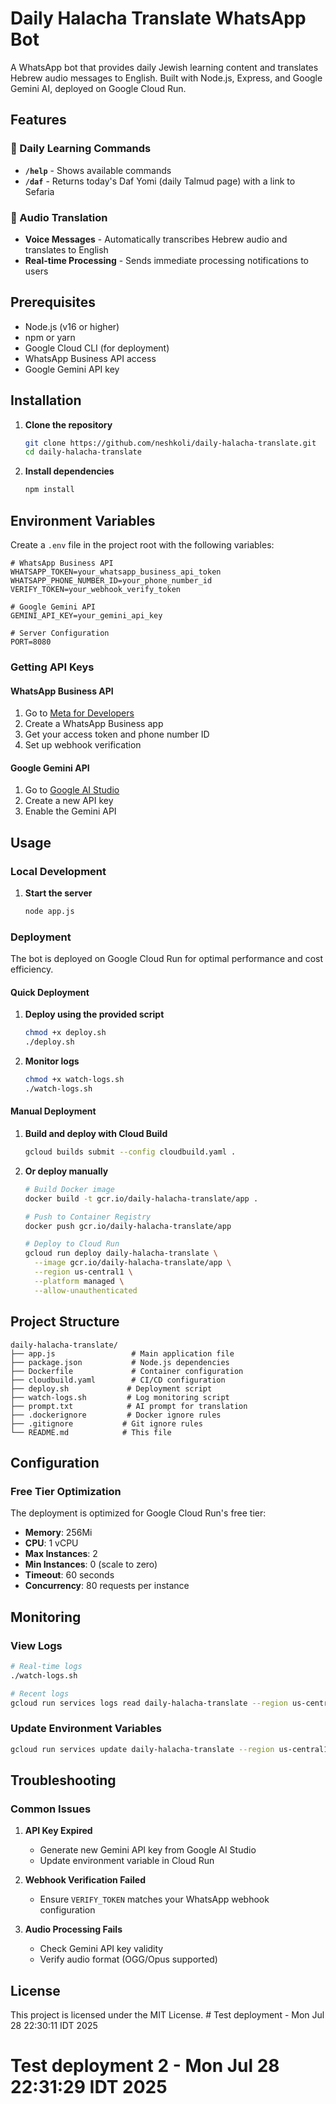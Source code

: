 # Daily Halacha Translate WhatsApp Bot

A WhatsApp bot that provides daily Jewish learning content and translates Hebrew audio messages to English. Built with Node.js, Express, and Google Gemini AI, deployed on Google Cloud Run.

## Features

### 📖 Daily Learning Commands
- **`/help`** - Shows available commands
- **`/daf`** - Returns today's Daf Yomi (daily Talmud page) with a link to Sefaria

### 🎤 Audio Translation
- **Voice Messages** - Automatically transcribes Hebrew audio and translates to English
- **Real-time Processing** - Sends immediate processing notifications to users

## Prerequisites

- Node.js (v16 or higher)
- npm or yarn
- Google Cloud CLI (for deployment)
- WhatsApp Business API access
- Google Gemini API key

## Installation

1. **Clone the repository**
   ```bash
   git clone https://github.com/neshkoli/daily-halacha-translate.git
   cd daily-halacha-translate
   ```

2. **Install dependencies**
   ```bash
   npm install
   ```

## Environment Variables

Create a `.env` file in the project root with the following variables:

```env
# WhatsApp Business API
WHATSAPP_TOKEN=your_whatsapp_business_api_token
WHATSAPP_PHONE_NUMBER_ID=your_phone_number_id
VERIFY_TOKEN=your_webhook_verify_token

# Google Gemini API
GEMINI_API_KEY=your_gemini_api_key

# Server Configuration
PORT=8080
```

### Getting API Keys

#### WhatsApp Business API
1. Go to [Meta for Developers](https://developers.facebook.com/)
2. Create a WhatsApp Business app
3. Get your access token and phone number ID
4. Set up webhook verification

#### Google Gemini API
1. Go to [Google AI Studio](https://aistudio.google.com/app/apikey)
2. Create a new API key
3. Enable the Gemini API

## Usage

### Local Development

1. **Start the server**
   ```bash
   node app.js
   ```

### Deployment

The bot is deployed on Google Cloud Run for optimal performance and cost efficiency.

#### Quick Deployment

1. **Deploy using the provided script**
   ```bash
   chmod +x deploy.sh
   ./deploy.sh
   ```

2. **Monitor logs**
   ```bash
   chmod +x watch-logs.sh
   ./watch-logs.sh
   ```

#### Manual Deployment

1. **Build and deploy with Cloud Build**
   ```bash
   gcloud builds submit --config cloudbuild.yaml .
   ```

2. **Or deploy manually**
   ```bash
   # Build Docker image
   docker build -t gcr.io/daily-halacha-translate/app .
   
   # Push to Container Registry
   docker push gcr.io/daily-halacha-translate/app
   
   # Deploy to Cloud Run
   gcloud run deploy daily-halacha-translate \
     --image gcr.io/daily-halacha-translate/app \
     --region us-central1 \
     --platform managed \
     --allow-unauthenticated
   ```

## Project Structure

```
daily-halacha-translate/
├── app.js                 # Main application file
├── package.json           # Node.js dependencies
├── Dockerfile             # Container configuration
├── cloudbuild.yaml        # CI/CD configuration
├── deploy.sh             # Deployment script
├── watch-logs.sh         # Log monitoring script
├── prompt.txt            # AI prompt for translation
├── .dockerignore         # Docker ignore rules
├── .gitignore           # Git ignore rules
└── README.md            # This file
```

## Configuration

### Free Tier Optimization

The deployment is optimized for Google Cloud Run's free tier:
- **Memory**: 256Mi
- **CPU**: 1 vCPU
- **Max Instances**: 2
- **Min Instances**: 0 (scale to zero)
- **Timeout**: 60 seconds
- **Concurrency**: 80 requests per instance

## Monitoring

### View Logs
```bash
# Real-time logs
./watch-logs.sh

# Recent logs
gcloud run services logs read daily-halacha-translate --region us-central1 --limit=20
```

### Update Environment Variables
```bash
gcloud run services update daily-halacha-translate --region us-central1 --set-env-vars KEY=value
```

## Troubleshooting

### Common Issues

1. **API Key Expired**
   - Generate new Gemini API key from Google AI Studio
   - Update environment variable in Cloud Run

2. **Webhook Verification Failed**
   - Ensure `VERIFY_TOKEN` matches your WhatsApp webhook configuration

3. **Audio Processing Fails**
   - Check Gemini API key validity
   - Verify audio format (OGG/Opus supported)

## License

This project is licensed under the MIT License. # Test deployment - Mon Jul 28 22:30:11 IDT 2025
# Test deployment 2 - Mon Jul 28 22:31:29 IDT 2025
